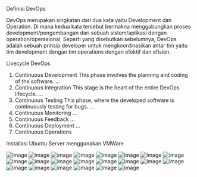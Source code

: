 Definisi DevOps

DevOps merupakan singkatan dari dua kata yaitu Development dan Operation. Di mana kedua kata tersebut bermakna menggabungkan proses development/pengembangan dari sebuah sistem/aplikasi dengan operation/operasional. Seperti yang disebutkan sebelumnya, DevOps adalah sebuah prinsip developer untuk mengkoordinasikan antar tim yaitu tim development dengan tim operations dengan efektif dan efisien.

Livecycle DevOps

1) Continuous Development This phase involves the planning and coding of the software. ...
2) Continuous Integration This stage is the heart of the entire DevOps lifecycle. ...
3) Continuous Testing This phase, where the developed software is continuously testing for bugs. ...
4) Continuous Monitoring ...
5) Continuous Feedback ...
6) Continuous Deployment ...
7) Continuous Operations


Installasi Ubuntu Server menggunakan VMWare

![image](https://raw.githubusercontent.com/restubagusananda/uploadscrn/main/Cuplikan%20layar%202023-08-29%20002239.png?token=GHSAT0AAAAAACG36K5Z2OOZRAGXQ2YQQZMCZHO2ICQ)
![image](https://github.com/restubagusananda/uploadscrn/blob/56859bac3c23c7bac50c84c40502e15fd5ee37fc/Cuplikan%20layar%202023-08-29%20002448.png)
![image](https://github.com/restubagusananda/uploadscrn/blob/56859bac3c23c7bac50c84c40502e15fd5ee37fc/Cuplikan%20layar%202023-08-29%20002526.png)
![image](https://github.com/restubagusananda/uploadscrn/blob/56859bac3c23c7bac50c84c40502e15fd5ee37fc/Cuplikan%20layar%202023-08-29%20002544.png)
![image](https://github.com/restubagusananda/uploadscrn/blob/56859bac3c23c7bac50c84c40502e15fd5ee37fc/Cuplikan%20layar%202023-08-29%20002944.png)
![image](https://github.com/restubagusananda/uploadscrn/blob/56859bac3c23c7bac50c84c40502e15fd5ee37fc/Cuplikan%20layar%202023-08-29%20003005.png)
![image](https://github.com/restubagusananda/uploadscrn/blob/56859bac3c23c7bac50c84c40502e15fd5ee37fc/Cuplikan%20layar%202023-08-29%20004615.png)
![image](https://github.com/restubagusananda/uploadscrn/blob/56859bac3c23c7bac50c84c40502e15fd5ee37fc/Cuplikan%20layar%202023-08-29%20004650.png)
![image](https://github.com/restubagusananda/uploadscrn/blob/56859bac3c23c7bac50c84c40502e15fd5ee37fc/Cuplikan%20layar%202023-08-29%20004848.png)
![image](https://github.com/restubagusananda/uploadscrn/blob/56859bac3c23c7bac50c84c40502e15fd5ee37fc/Cuplikan%20layar%202023-08-29%20004859.png)
![image](https://github.com/restubagusananda/uploadscrn/blob/56859bac3c23c7bac50c84c40502e15fd5ee37fc/Cuplikan%20layar%202023-08-29%20005037.png)
![image](https://github.com/restubagusananda/uploadscrn/blob/56859bac3c23c7bac50c84c40502e15fd5ee37fc/Cuplikan%20layar%202023-08-29%20005123.png)
![image](https://github.com/restubagusananda/uploadscrn/blob/56859bac3c23c7bac50c84c40502e15fd5ee37fc/Cuplikan%20layar%202023-08-29%20005257.png)
![image](https://github.com/restubagusananda/uploadscrn/blob/56859bac3c23c7bac50c84c40502e15fd5ee37fc/Cuplikan%20layar%202023-08-29%20005308.png)
![image](https://github.com/restubagusananda/uploadscrn/blob/56859bac3c23c7bac50c84c40502e15fd5ee37fc/Cuplikan%20layar%202023-08-29%20005611.png)
![image](https://github.com/restubagusananda/uploadscrn/blob/56859bac3c23c7bac50c84c40502e15fd5ee37fc/Cuplikan%20layar%202023-08-29%20005824.png)
![image](https://github.com/restubagusananda/uploadscrn/blob/56859bac3c23c7bac50c84c40502e15fd5ee37fc/Cuplikan%20layar%202023-08-29%20005844.png)
![image](https://github.com/restubagusananda/uploadscrn/blob/56859bac3c23c7bac50c84c40502e15fd5ee37fc/Cuplikan%20layar%202023-08-29%20005931.png)
![image](https://github.com/restubagusananda/uploadscrn/blob/56859bac3c23c7bac50c84c40502e15fd5ee37fc/Cuplikan%20layar%202023-08-29%20084256.png)
![image](https://github.com/restubagusananda/uploadscrn/blob/56859bac3c23c7bac50c84c40502e15fd5ee37fc/Cuplikan%20layar%202023-08-29%20090822.png)
![image](https://github.com/restubagusananda/uploadscrn/blob/56859bac3c23c7bac50c84c40502e15fd5ee37fc/Cuplikan%20layar%202023-08-29%20090928.png)
![image](https://github.com/restubagusananda/uploadscrn/blob/56859bac3c23c7bac50c84c40502e15fd5ee37fc/Cuplikan%20layar%202023-08-29%20092327.png)
